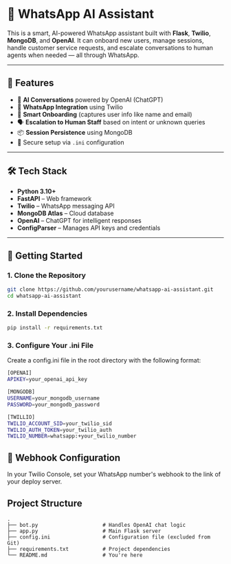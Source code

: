 # 🤖 WhatsApp AI Assistant

This is a smart, AI-powered WhatsApp assistant built with **Flask**, **Twilio**, **MongoDB**, and **OpenAI**. It can onboard new users, manage sessions, handle customer service requests, and escalate conversations to human agents when needed — all through WhatsApp.

---

## 🧠 Features

- 💬 **AI Conversations** powered by OpenAI (ChatGPT)
- 📱 **WhatsApp Integration** using Twilio
- 🧾 **Smart Onboarding** (captures user info like name and email)
- 🗣️ **Escalation to Human Staff** based on intent or unknown queries
- 📦 **Session Persistence** using MongoDB
- 🔐 Secure setup via `.ini` configuration

---

## 🛠️ Tech Stack

- **Python 3.10+**
- **FastAPI** – Web framework
- **Twilio** – WhatsApp messaging API
- **MongoDB Atlas** – Cloud database
- **OpenAI** – ChatGPT for intelligent responses
- **ConfigParser** – Manages API keys and credentials

---

## 🚀 Getting Started

### 1. Clone the Repository

```bash
git clone https://github.com/yourusername/whatsapp-ai-assistant.git
cd whatsapp-ai-assistant
```
### 2. Install Dependencies

```bash
pip install -r requirements.txt
```
### 3. Configure Your .ini File
Create a config.ini file in the root directory with the following format:

```bash
[OPENAI]
APIKEY=your_openai_api_key

[MONGODB]
USERNAME=your_mongodb_username
PASSWORD=your_mongodb_password

[TWILLIO]
TWILIO_ACCOUNT_SID=your_twilio_sid
TWILIO_AUTH_TOKEN=your_twilio_auth
TWILIO_NUMBER=whatsapp:+your_twilio_number
```

## 📩 Webhook Configuration
In your Twilio Console, set your WhatsApp number's webhook to the link of your deploy server.

## Project Structure
```
.
├── bot.py                     # Handles OpenAI chat logic
├── app.py                     # Main Flask server
├── config.ini                 # Configuration file (excluded from Git)
├── requirements.txt           # Project dependencies
└── README.md                  # You're here
```

